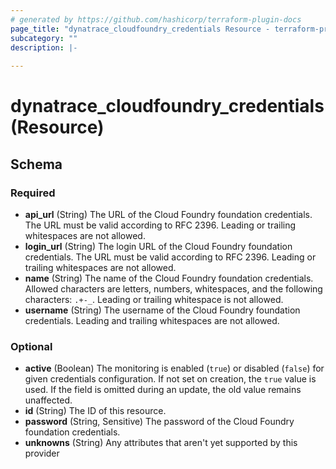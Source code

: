 ```yaml
---
# generated by https://github.com/hashicorp/terraform-plugin-docs
page_title: "dynatrace_cloudfoundry_credentials Resource - terraform-provider-dynatrace"
subcategory: ""
description: |-
  
---
```


# dynatrace_cloudfoundry_credentials (Resource)





<!-- schema generated by tfplugindocs -->
## Schema

### Required

- **api_url** (String) The URL of the Cloud Foundry foundation credentials.  The URL must be valid according to RFC 2396.  Leading or trailing whitespaces are not allowed.
- **login_url** (String) The login URL of the Cloud Foundry foundation credentials. The URL must be valid according to RFC 2396.  Leading or trailing whitespaces are not allowed.
- **name** (String) The name of the Cloud Foundry foundation credentials.  Allowed characters are letters, numbers, whitespaces, and the following characters: `.+-_`. Leading or trailing whitespace is not allowed.
- **username** (String) The username of the Cloud Foundry foundation credentials.  Leading and trailing whitespaces are not allowed.

### Optional

- **active** (Boolean) The monitoring is enabled (`true`) or disabled (`false`) for given credentials configuration.  If not set on creation, the `true` value is used.  If the field is omitted during an update, the old value remains unaffected.
- **id** (String) The ID of this resource.
- **password** (String, Sensitive) The password of the Cloud Foundry foundation credentials.
- **unknowns** (String) Any attributes that aren't yet supported by this provider


